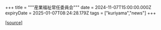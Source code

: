 +++
title = """産業福祉常任委員会"""
date = 2024-11-07T15:00:00.000Z
expiryDate = 2025-01-07T08:24:28.179Z
tags = ["kuriyama","news"]
+++


[[source]](https://www.town.kuriyama.hokkaido.jp/site/gikai/29413.html)
